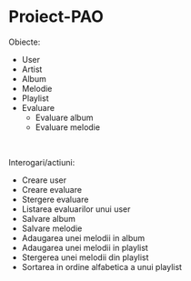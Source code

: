 # Proiect-PAO

Obiecte: <br/>
<ul>
<li>	User</li> 
<li>	Artist</li>  
<li>	Album</li>
<li>	Melodie</li>
<li>	Playlist</li>
<li>	Evaluare
  <ul>
  <li>Evaluare album</li>
  <li>Evaluare melodie</li>
  </ul>  
</li> 
</ul>
<br/>

Interogari/actiuni:<br/>
<ul>
<li>	Creare user</li>
<li>	Creare evaluare</li>
<li>	Stergere evaluare</li>
<li>	Listarea evaluarilor unui user</li>
<li>	Salvare album</li>
<li>	Salvare melodie</li>
<li>	Adaugarea unei melodii in album</li>
<li>	Adaugarea unei melodii in playlist</li>
<li>	Stergerea unei melodii din playlist</li>
<li> Sortarea in ordine alfabetica a unui playlist</li>
</ul>
